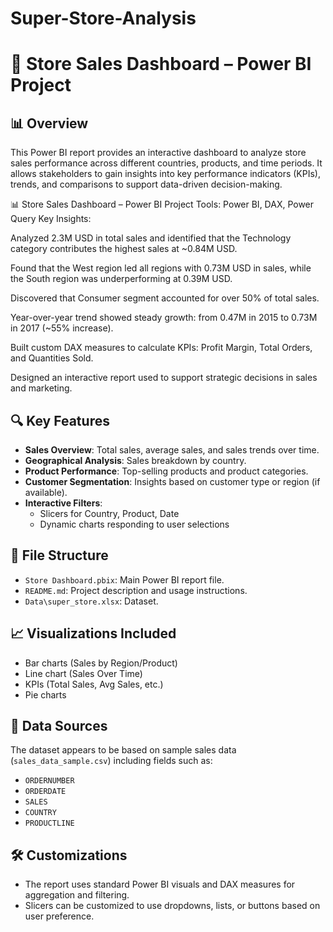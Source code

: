 # Super-Store-Analysis

# 🛒 Store Sales Dashboard – Power BI Project

## 📊 Overview
This Power BI report provides an interactive dashboard to analyze store sales performance across different countries, products, and time periods. It allows stakeholders to gain insights into key performance indicators (KPIs), trends, and comparisons to support data-driven decision-making.


📊 Store Sales Dashboard – Power BI Project
Tools: Power BI, DAX, Power Query
Key Insights:

Analyzed 2.3M USD in total sales and identified that the Technology category contributes the highest sales at ~0.84M USD.

Found that the West region led all regions with 0.73M USD in sales, while the South region was underperforming at 0.39M USD.

Discovered that Consumer segment accounted for over 50% of total sales.

Year-over-year trend showed steady growth: from 0.47M in 2015 to 0.73M in 2017 (~55% increase).

Built custom DAX measures to calculate KPIs: Profit Margin, Total Orders, and Quantities Sold.

Designed an interactive report used to support strategic decisions in sales and marketing.


## 🔍 Key Features
- **Sales Overview**: Total sales, average sales, and sales trends over time.
- **Geographical Analysis**: Sales breakdown by country.
- **Product Performance**: Top-selling products and product categories.
- **Customer Segmentation**: Insights based on customer type or region (if available).
- **Interactive Filters**:
  - Slicers for Country, Product, Date
  - Dynamic charts responding to user selections

## 📁 File Structure
- `Store Dashboard.pbix`: Main Power BI report file.
- `README.md`: Project description and usage instructions.
- `Data\super_store.xlsx`: Dataset.

## 📈 Visualizations Included
- Bar charts (Sales by Region/Product)
- Line chart (Sales Over Time)
- KPIs (Total Sales, Avg Sales, etc.)
- Pie charts

## 🧾 Data Sources
The dataset appears to be based on sample sales data (`sales_data_sample.csv`) including fields such as:
- `ORDERNUMBER`
- `ORDERDATE`
- `SALES`
- `COUNTRY`
- `PRODUCTLINE`

## 🛠️ Customizations
- The report uses standard Power BI visuals and DAX measures for aggregation and filtering.
- Slicers can be customized to use dropdowns, lists, or buttons based on user preference.

